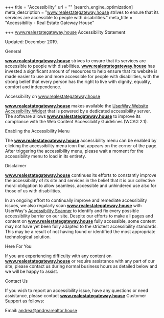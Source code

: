 +++
title = "Accessibility"
url = ""
[search_engine_optimization]
meta_description = "www.realestategateway.house strives to ensure that its services are accessible to people with disabilities."
meta_title = "Accessibility - Real Estate Gateway House"

+++
www.realestategateway.house Accessibility Statement

  
  
Updated: December 2019. 

General

**www.realestategateway.house** strives to ensure that its services are accessible to people with disabilities. **www.realestategateway.house** has invested a significant amount of resources to help ensure that its website is made easier to use and more accessible for people with disabilities, with the strong belief that every person has the right to live with dignity, equality, comfort and independence.

Accessibility on www.realestategateway.house

**www.realestategateway.house** makes available the [UserWay Website Accessibility Widget](https://UserWay.org) that is powered by a dedicated accessibility server. The software allows **www.realestategateway.house** to improve its compliance with the Web Content Accessibility Guidelines (WCAG 2.1).

Enabling the Accessibility Menu

The **www.realestategateway.house** accessibility menu can be enabled by clicking the accessibility menu icon that appears on the corner of the page. After triggering the accessibility menu, please wait a moment for the accessibility menu to load in its entirety.

Disclaimer

**www.realestategateway.house** continues its efforts to constantly improve the accessibility of its site and services in the belief that it is our collective moral obligation to allow seamless, accessible and unhindered use also for those of us with disabilities.   
  
In an ongoing effort to continually improve and remediate accessibility issues, we also regularly scan **www.realestategateway.house** with UserWay's [Accessibility Scanner](https://UserWay.org/scanner "Free Website Accessibility Scanner") to identify and fix every possible accessibility barrier on our site. Despite our efforts to make all pages and content on **www.realestategateway.house** fully accessible, some content may not have yet been fully adapted to the strictest accessibility standards. This may be a result of not having found or identified the most appropriate technological solution.

Here For You

If you are experiencing difficulty with any content on **www.realestategateway.house** or require assistance with any part of our site, please contact us during normal business hours as detailed below and we will be happy to assist.

Contact Us

If you wish to report an accessibility issue, have any questions or need assistance, please contact **www.realestategateway.house** Customer Support as follows:   
  
Email: [andrea@andrearealtor.house](mailto:%20andrea@andrearealtor.house)